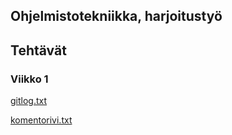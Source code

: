 ## Ohjelmistotekniikka, harjoitustyö
## Tehtävät
### Viikko 1
[gitlog.txt](https://github.com/jarkmaen/ot-harjoitustyo/blob/master/laskarit/viikko1/gitlog.txt)

[komentorivi.txt](https://github.com/jarkmaen/ot-harjoitustyo/blob/master/laskarit/viikko1/komentorivi.txt)
